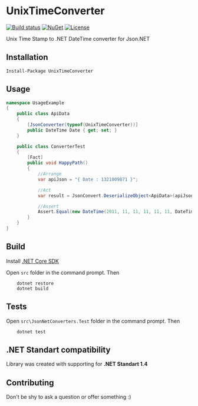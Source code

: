 # UnixTimeConverter
[![Build status](https://ci.appveyor.com/api/projects/status/kgcd86oe1a64451a?svg=true)](https://ci.appveyor.com/project/EgorGrishechko/unixtimeconverter)
[![NuGet](https://img.shields.io/nuget/v/UnixTimeConverter.svg)](https://www.nuget.org/packages/UnixTimeConverter)
[![License](https://img.shields.io/badge/license-MIT-blue.svg)](LICENSE)

Unix Time Stamp to .NET DateTime converter for Json.NET

## Installation

`Install-Package UnixTimeConverter`

## Usage

```csharp
namespace UsageExample
{
    public class ApiData
    {
        [JsonConverter(typeof(UnixTimeConverter))]
        public DateTime Date { get; set; }
    }

    public class ConverterTest
    {
        [Fact]
        public void HappyPath()
        {
            //Arrange
            var apiJson = "{ Date : 1321009871 }";

            //Act
            var result = JsonConvert.DeserializeObject<ApiData>(apiJson);

            //Assert
            Assert.Equal(new DateTime(2011, 11, 11, 11, 11, 11, DateTimeKind.Utc), result.Date);
        }
    }
}
```

## Build

Install [.NET Core SDK](https://www.microsoft.com/net/download/core "official site")

Open `src` folder in the command prompt.
Then 
```
    dotnet restore
    dotnet build
```
## Tests
Open `src\JsonNetConverters.Test` folder in the command prompt.
Then
```
    dotnet test
```

## .NET Standart compatibility
Library was created with supporting for **.NET Standart 1.4**

## Contributing
Don't be shy to ask a question or offer something :)